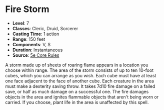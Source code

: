 # Fire Storm

- **Level**: 7
- **Classes**: Cleric, Druid, Sorcerer
- **Casting Time**: 1 action
- **Range**: 150 feet
- **Components**: V, S
- **Duration**: Instantaneous
- **Source**: [5e Core Rules](http://dnd.wizards.com/articles/features/systems-reference-document-srd)

A storm made up of sheets of roaring flame appears in a location you choose within range. The area of the storm consists of up to ten 10-foot cubes, which you can arrange as you wish. Each cube must have at least one face adjacent to the face of another cube. Each creature in the area must make a dexterity saving throw. It takes 7d10 fire damage on a failed save, or half as much damage on a successful one. The fire damages objects in the area and ignites flammable objects that aren't being worn or carried. If you choose, plant life in the area is unaffected by this spell.

